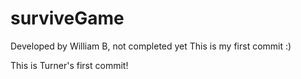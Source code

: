 # surviveGame 
Developed by William B, not completed yet
This is my first commit :)

This is Turner's first commit!